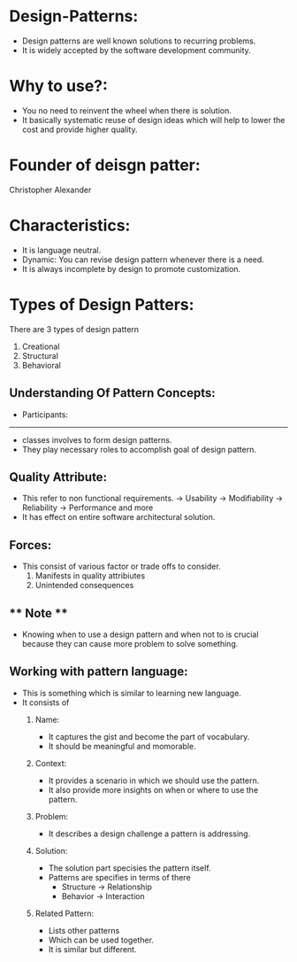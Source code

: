 # Design-Patterns:
* Design patterns are well known solutions to recurring problems.
* It is widely accepted by the software development community.

# Why to use?:
* You no need to reinvent the wheel when there is solution.
* It basically systematic reuse of design ideas which will help to lower the cost and provide higher quality.

# Founder of deisgn patter:
Christopher Alexander

# Characteristics:
* It is language neutral.
* Dynamic: You can revise design pattern whenever there is a need.
* It is always incomplete by design to promote customization.

# Types of Design Patters:
There are 3 types of design pattern
1. Creational
2. Structural
3. Behavioral

Understanding Of Pattern Concepts:
-----------------------------------
* Participants:
---------------
* classes involves to form design patterns.
* They play necessary roles to accomplish goal of design pattern.


Quality Attribute:
----------------------
* This refer to non functional requirements.
    -> Usability
    -> Modifiability
    -> Reliability
    -> Performance and more
* It has effect on entire software architectural solution.

Forces:
----------
* This consist of various  factor or trade offs to consider.
    1. Manifests in quality attribiutes
    2. Unintended consequences

** Note **
----------
* Knowing when to use a design pattern and when not to is crucial because they can cause more problem to solve something.

Working with pattern language:
------------------------------
* This is something which is similar to learning new language.
* It consists of 
    1. Name:
        * It captures the gist and become the part of vocabulary.
        * It should be meaningful and momorable.

    2. Context:
        * It provides a scenario in which we should use the pattern.
        * It also provide more insights on when or where to use the pattern.

    3. Problem:
        * It describes a design challenge a pattern is addressing.

    4. Solution:
        * The solution part specisies the pattern itself.
        * Patterns are specifies in terms of there
            * Structure -> Relationship
            * Behavior -> Interaction

    5. Related Pattern:
        * Lists other patterns
        * Which can be used together.
        * It is similar but different.
